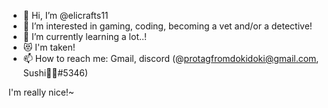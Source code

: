 - 👋 Hi, I’m @elicrafts11
- 👀 I’m interested in gaming, coding, becoming a vet and/or a detective!
- 🌱 I’m currently learning a lot..!
- 😻 I'm taken!
- 📫 How to reach me: Gmail, discord (@protagfromdokidoki@gmail.com, Sushi🍙🍥#5346)


I'm really nice!~
